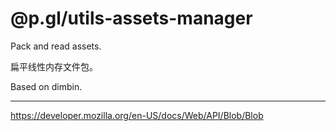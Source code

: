 # @p.gl/utils-assets-manager

Pack and read assets.

扁平线性内存文件包。

Based on dimbin.

---

https://developer.mozilla.org/en-US/docs/Web/API/Blob/Blob

